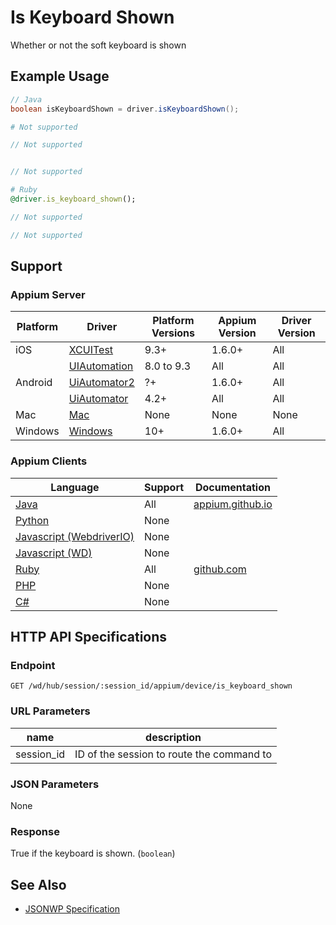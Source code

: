 # Is Keyboard Shown

Whether or not the soft keyboard is shown
## Example Usage

```java
// Java
boolean isKeyboardShown = driver.isKeyboardShown();

```

```python
# Not supported
```

```javascript
// Not supported


// Not supported
```

```ruby
# Ruby
@driver.is_keyboard_shown();

```

```php
// Not supported
```

```csharp
// Not supported
```



## Support

### Appium Server

|Platform|Driver|Platform Versions|Appium Version|Driver Version|
|--------|----------------|------|--------------|--------------|
| iOS | [XCUITest](/docs/en/drivers/ios-xcuitest.md) | 9.3+ | 1.6.0+ | All |
|  | [UIAutomation](/docs/en/drivers/ios-uiautomation.md) | 8.0 to 9.3 | All | All |
| Android | [UiAutomator2](/docs/en/drivers/android-uiautomator2.md) | ?+ | 1.6.0+ | All |
|  | [UiAutomator](/docs/en/drivers/android-uiautomator.md) | 4.2+ | All | All |
| Mac | [Mac](/docs/en/drivers/mac.md) | None | None | None |
| Windows | [Windows](/docs/en/drivers/windows.md) | 10+ | 1.6.0+ | All |

### Appium Clients

|Language|Support|Documentation|
|--------|-------|-------------|
|[Java](https://github.com/appium/java-client/releases/latest)| All |  [appium.github.io](http://appium.github.io/java-client/io/appium/java_client/android/HasDeviceDetails.html#isKeyboardShown--)  |
|[Python](https://github.com/appium/python-client/releases/latest)| None |  |
|[Javascript (WebdriverIO)](http://webdriver.io/index.html)| None |  |
|[Javascript (WD)](https://github.com/admc/wd/releases/latest)| None |  |
|[Ruby](https://github.com/appium/ruby_lib/releases/latest)| All |  [github.com](https://github.com/appium/ruby_lib/blob/master/lib/appium_lib/core/common/command.rb#L24)  |
|[PHP](https://github.com/appium/php-client/releases/latest)| None |  |
|[C#](https://github.com/appium/appium-dotnet-driver/releases/latest)| None |  |

## HTTP API Specifications

### Endpoint

`GET /wd/hub/session/:session_id/appium/device/is_keyboard_shown`

### URL Parameters

|name|description|
|----|-----------|
|session_id|ID of the session to route the command to|

### JSON Parameters

None

### Response

True if the keyboard is shown. (`boolean`)

## See Also

* [JSONWP Specification](https://github.com/appium/appium-base-driver/blob/master/lib/mjsonwp/routes.js#L384)
